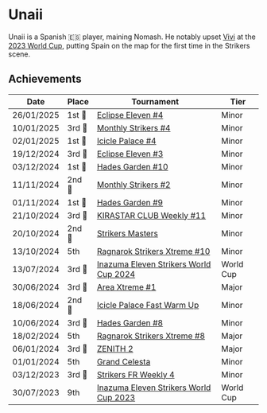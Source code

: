 # Unaii

Unaii is a Spanish :es: player, maining Nomash.
He notably upset [Vivi](../french/vivi.md) at the [2023 World Cup](../../tournaments/worldcup23.md), 
putting Spain on the map for the first time in the Strikers scene.

## Achievements

|Date|Place|Tournament|Tier|
|-|-|-|-|
| 26/01/2025 |1st :1st_place_medal:| [Eclipse Eleven #4](../../tournaments/eclipse/eclipse4.md) | Minor |
| 10/01/2025 |3rd :3rd_place_medal:| [Monthly Strikers #4](../../tournaments/monthly/monthly4.md) | Minor |
| 02/01/2025 |1st :1st_place_medal:| [Icicle Palace #4](../../tournaments/icicle/icicle4.md) | Minor |
| 19/12/2024 |3rd :3rd_place_medal:| [Eclipse Eleven #3](../../tournaments/eclipse/eclipse3.md) | Minor |
| 03/12/2024 |1st :1st_place_medal:| [Hades Garden #10](../../tournaments/hg/hg10.md) | Minor |
| 11/11/2024 |2nd :2nd_place_medal:| [Monthly Strikers #2](../../tournaments/monthly/monthly2.md) | Minor |
| 01/11/2024 |1st :1st_place_medal:| [Hades Garden #9](../../tournaments/hg/hg9.md) | Minor |
| 21/10/2024 |3rd :3rd_place_medal:| [KIRASTAR CLUB Weekly #11](../../tournaments/kirastar/kirastar11.md) | Minor |
| 20/10/2024 |2nd :2nd_place_medal:|[Strikers Masters](../../tournaments/misc/masters.md) | Minor |
| 13/10/2024 | 5th | [Ragnarok Strikers Xtreme #10](../../tournaments/ragna/ragnax10.md) | Minor |
| 13/07/2024 |3rd :3rd_place_medal:| [Inazuma Eleven Strikers World Cup 2024](../../tournaments/worldcup24.md) | World Cup |
| 30/06/2024 |3rd :3rd_place_medal:| [Area Xtreme #1](../../tournaments/area/areax1.md) | Major |
| 18/06/2024 |2nd :2nd_place_medal:| [Icicle Palace Fast Warm Up](../../tournaments/icicle/iciclewarmup.md) | Minor |
| 10/06/2024 |3rd :3rd_place_medal:| [Hades Garden #8](../../tournaments/hg/hg8.md) | Minor |
| 18/02/2024 | 5th |[Ragnarok Strikers Xtreme #8](../../tournaments/ragna/ragnax8.md) | Major |
| 06/01/2024 |3rd :3rd_place_medal: | [ZENITH 2](../../tournaments/misc/zenith2.md) | Major |
| 01/01/2024 | 5th | [Grand Celesta](../../tournaments/misc/grandcelesta.md) | Minor |
| 03/12/2023 |3rd :3rd_place_medal:|[Strikers FR Weekly 4](../../tournaments/weeklies/weekly4.md) | Minor |
| 30/07/2023 | 9th | [Inazuma Eleven Strikers World Cup 2023](../../tournaments/worldcup23.md) | World Cup |
